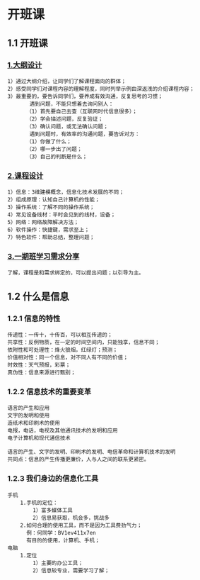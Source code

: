 # 开班课
## 1.1 开班课
### [1.大纲设计][1] 
    1）通过大纲介绍，让同学们了解课程面向的群体；
    2）感受同学们对课程内容的理解程度，同时列举示例由深返浅的介绍课程内容；
    3）最重要的，要告诉同学们，要养成有效沟通，反复思考的习惯；   
           遇到问题，不能只想着去询问别人：
          （1）首先要自己去查（互联网时代信息很多）；
          （2）学会描述问题，反复验证；
          （3）确认问题，或无法确认问题；
           遇到问题时，有效率的沟通问题，要告诉对方：
          （1）你做了什么；
          （2）哪一步出了问题；
          （3）自己的判断是什么；
### [2.课程设计][2]   
    1）信息：3维建模概念，信息化技术发展的不同；
    2）组成原理：认知自己计算机的性能；
    3）操作系统：了解不同的操作系统；
    4）常见设备线材：平时会见到的线材，设备；
    5）网络：网络故障解决方法；
    6）软件操作：快捷键，需求至上；
    7）特色软件：帮助总结，整理问题；
### [3.一期班学习需求分享][3]
    了解，课程是和需求绑定的，可以提出问题；以引导为主。

[1]:图片\1-1.png
[2]:图片\1-2.png
[3]:图片\1-3.png

## 1.2 什么是信息
### 1.2.1 信息的特性
    传递性：一传十，十传百，可以相互传递的；
    共享性：反例物质，在一定的时间空间内，只能独享，信息不同；
    依附性和可处理性：烽火狼烟，红绿灯；预测；
    价值相对性：同一个信息，对不同人有不同的价值；
    时效性：天气预报，彩票；
    真伪性：信息来源进行甄别；
    
### 1.2.2 信息技术的重要变革
    语言的产生和应用
    文字的发明和使用
    造纸术和印刷术的使用
    电报，电话，电视及其他通讯技术的发明和应用
    电子计算机和现代通信技术

    语言的产生、文字的发明、印刷术的发明、电信革命和计算机技术的发明
    共同点：信息的产生传播更廉价，人与人之间的联系更紧密。

### 1.2.3 我们身边的信息化工具
    手机
        1.手机的定位：
            1）富多媒体工具
            2）信息易获取，机会多，挑战多
        2.如何合理的使用工具，而不是因为工具费劲气力；
          例：何同学：BV1ev411x7en
          有目的的使用，计算机、手机；
    电脑
        1.定位
            1）主要的办公工具；
            2）信息较专业，需要学习了解；
